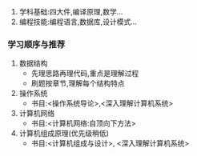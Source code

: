 1. 学科基础:四大件,编译原理,数学...
2. 编程技能:编程语言,数据库,设计模式...
### 学习顺序与推荐
1. 数据结构
    - 先理思路再理代码,重点是理解过程
    - 刷题按章节,理解每个结构特点
2. 操作系统
     - 书目:<操作系统导论>,<深入理解计算机系统>
3. 计算机网络
     - 书目:<计算机网络:自顶向下方法>
4. 计算机组成原理(优先级稍低)
     - 书目:<计算机组成与设计>, <深入理解计算机系统>